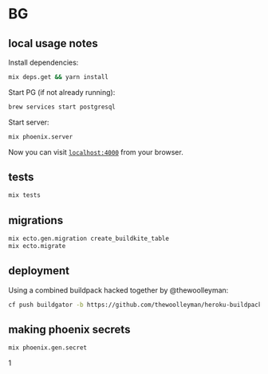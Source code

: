 # BG

## local usage notes

Install dependencies:

```bash
mix deps.get && yarn install
```

Start PG (if not already running):

```bash
brew services start postgresql
```

Start server:

```bash
mix phoenix.server
```

Now you can visit [`localhost:4000`](http://localhost:4000) from your browser.

## tests

```bash
mix tests
```

## migrations

```bash
mix ecto.gen.migration create_buildkite_table
mix ecto.migrate
```

## deployment 

Using a combined buildpack hacked together by @thewoolleyman:

```bash
cf push buildgator -b https://github.com/thewoolleyman/heroku-buildpack-elixir.git
```

## making phoenix secrets

```bash
mix phoenix.gen.secret
```
1

